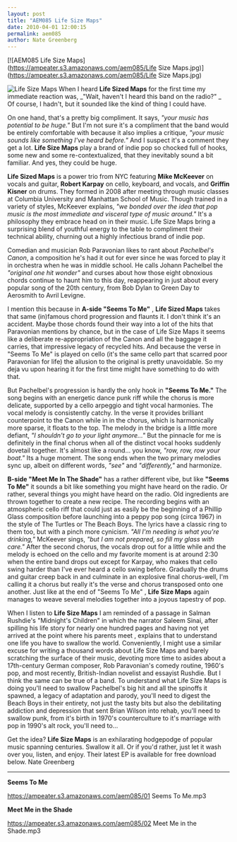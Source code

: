 ```yaml
---
layout: post
title: "AEM085 Life Size Maps"
date: 2010-04-01 12:00:15
permalink: aem085
author: Nate Greenberg
---
```

[![AEM085 Life Size Maps](https://ampeater.s3.amazonaws.com/aem085/Life Size Maps.jpg)](https://ampeater.s3.amazonaws.com/aem085/Life Size Maps.jpg)

![](http://ampeatermusic.com/wp-content/uploads/2010/04/Life-Size-Maps.jpg "Life Size Maps") When I heard **Life Sized Maps** for the first time my immediate reaction was, _"Wait, haven't I heard this band on the radio?" _ Of course, I hadn't, but it sounded like the kind of thing I could have.

<!-- more -->

On one hand, that's a pretty big compliment. It says, _"your music has potential to be huge."_ But I'm not sure it's a compliment that the band would be entirely comfortable with because it also implies a critique, _"your music sounds like something I've heard before."_ And I suspect it's a comment they get a lot. **Life Size Maps** play a brand of indie pop so chocked full of hooks, some new and some re-contextualized, that they inevitably sound a bit familiar. And yes, they could be huge.

**Life Sized Maps** is a power trio from NYC featuring **Mike McKeever** on vocals and guitar, **Robert Karpay** on cello, keyboard, and vocals, and **Griffin Kisner** on drums. They formed in 2008 after meeting through music classes at Columbia University and Manhattan School of Music. Though trained in a variety of styles, McKeever explains, _"we bonded over the idea that pop music is the most immediate and visceral type of music around."_ It's a philosophy they embrace head on in their music. Life Size Maps bring a surprising blend of youthful energy to the table to compliment their technical ability, churning out a highly infectious brand of indie pop.

Comedian and musician Rob Paravonian likes to rant about _Pachelbel's Canon_, a composition he's had it out for ever since he was forced to play it in orchestra when he was in middle school. He calls Johann Pachelbel the _"original one hit wonder"_ and curses about how those eight obnoxious chords continue to haunt him to this day, reappearing in just about every popular song of the 20th century, from Bob Dylan to Green Day to Aerosmith to Avril Levigne.

I mention this because in **A-side "Seems To Me"** , **Life Sized Maps** takes that same (in)famous chord progression and flaunts it. I don't think it's an accident. Maybe those chords found their way into a lot of the hits that Paravonian mentions by chance, but in the case of Life Size Maps it seems like a deliberate re-appropriation of the Canon and all the baggage it carries, that impressive legacy of recycled hits. And because the verse in "Seems To Me" is played on cello (it's the same cello part that scarred poor Paravonian for life) the allusion to the original is pretty unavoidable. So my deja vu upon hearing it for the first time might have something to do with that.

But Pachelbel's progression is hardly the only hook in **"Seems To Me."** The song begins with an energetic dance punk riff while the chorus is more delicate, supported by a cello arpeggio and tight vocal harmonies. The vocal melody is consistently catchy. In the verse it provides brilliant counterpoint to the Canon while in in the chorus, which is harmonically more sparse, it floats to the top. The melody in the bridge is a little more defiant, _"I shouldn't go to your light anymore..."_ But the pinnacle for me is definitely in the final chorus when all of the distinct vocal hooks suddenly dovetail together. It's almost like a round... you know, _"row, row, row your boat."_ Its a huge moment. The song ends when the two primary melodies sync up, albeit on different words, _"see"_ and _"differently,"_ and harmonize.

**B-side "Meet Me In The Shade"** has a rather different vibe, but like **"Seems To Me"** it sounds a bit like something you might have heard on the radio. Or rather, several things you might have heard on the radio. Old ingredients are thrown together to create a new recipe. The recording begins with an atmospheric cello riff that could just as easily be the beginning of a Phillip Glass composition before launching into a peppy pop song (circa 1967) in the style of The Turtles or The Beach Boys. The lyrics have a classic ring to them too, but with a pinch more cynicism. _"All I'm needing is what you're drinking,"_ McKeever  sings, _"but I am not prepared, so fill my glass with care."_ After the second chorus, the vocals drop out for a little while and the melody is echoed on the cello and my favorite moment is at around 2:30 when the entire band drops out except for Karpay, who makes that cello swing harder than I've ever heard a cello swing before. Gradually the drums and guitar creep back in and culminate in an explosive final chorus-well, I'm calling it a chorus but really it's the verse and chorus transposed onto one another. Just like at the end of "Seems To Me" , **Life Size Maps** again manages to weave several melodies together into a joyous tapestry of pop.

When I listen to **Life Size Maps** I am reminded of a passage in Salman Rushdie's "Midnight's Children" in which the narrator Saleem Sinai, after spilling his life story for nearly one hundred pages and having not yet arrived at the point where his parents meet , explains that to understand one life you have to swallow the world. Conveniently, I might use a similar excuse for writing a thousand words about Life Size Maps and barely scratching the surface of their music, devoting more time to asides about a 17th\-century German composer, Rob Paravonian's comedy routine, 1960's pop, and most recently, British-Indian novelist and essayist Rushdie. But I think the same can be true of a band. To understand what Life Size Maps is doing you'll need to swallow Pachelbel's big hit and all the spinoffs it spawned, a legacy of adaptation and parody, you'll need to digest the Beach Boys in their entirety, not just the tasty bits but also the debilitating addiction and depression that sent Brian Wilson into rehab, you'll need to swallow punk, from it's birth in 1970's counterculture to it's marriage with pop in 1990's alt rock, you'll need to...

Get the idea? **Life Size Maps** is an exhilarating hodgepodge of popular music spanning centuries. Swallow it all. Or if you'd rather, just let it wash over you, listen, and enjoy. Their latest EP is available for free download below. Nate Greenberg

---

**Seems To Me**

https://ampeater.s3.amazonaws.com/aem085/01 Seems To Me.mp3

**Meet Me in the Shade**

https://ampeater.s3.amazonaws.com/aem085/02 Meet Me in the Shade.mp3

